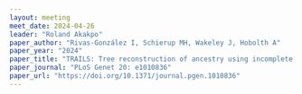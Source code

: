 ```yaml
---
layout: meeting
meet_date: 2024-04-26
leader: "Roland Akakpo"
paper_author: "Rivas-González I, Schierup MH, Wakeley J, Hobolth A"
paper_year: "2024"
paper_title: "TRAILS: Tree reconstruction of ancestry using incomplete lineage sorting"
paper_journal: "PLoS Genet 20: e1010836"
paper_url: "https://doi.org/10.1371/journal.pgen.1010836"
---
```

 